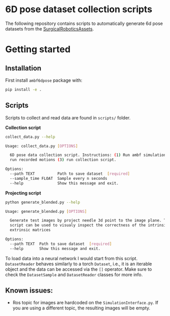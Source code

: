 # 6D pose dataset collection scripts

The following repository contains scripts to automatically generate 6d pose datasets from the [SurgicalRoboticsAssets][1].

[1]:https://github.com/surgical-robotics-ai/surgical_robotics_challenge

# Getting started

## Installation

First install `ambf6dpose` package with:
```bash
pip install -e .
```

## Scripts
Scripts to collect and read data are found in `scripts/` folder.

**Collection script**
```bash
collect_data.py --help
```

```bash
Usage: collect_data.py [OPTIONS]

  6D pose data collection script. Instructions: (1) Run ambf simulation (2)
  run recorded motions (3) run collection script.

Options:
  --path TEXT          Path to save dataset  [required]
  --sample_time FLOAT  Sample every n seconds
  --help               Show this message and exit.
```


**Projecting script**
```bash
python generate_blended.py --help
```

```bash
Usage: generate_blended.py [OPTIONS]

  Generate test images by project needle 3d point to the image plane. This
  script can be used to visualy inspect the correctness of the intrinsic and
  extrinsic matrices

Options:
  --path TEXT  Path to save dataset  [required]
  --help       Show this message and exit.
```

To load data into a neural network I would start from this script. `DatasetReader` behaves similarly to a torch `Dataset`, i.e., it is an iterable object and the data can be accessed via the `[]` operator. Make sure to check the `DatasetSample` and `DatasetReader` classes for more info.

## Known issues:

* Ros topic for images are hardcoded on the `SimulationInterface.py`. If you are using a different topic, the resulting images will be empty.